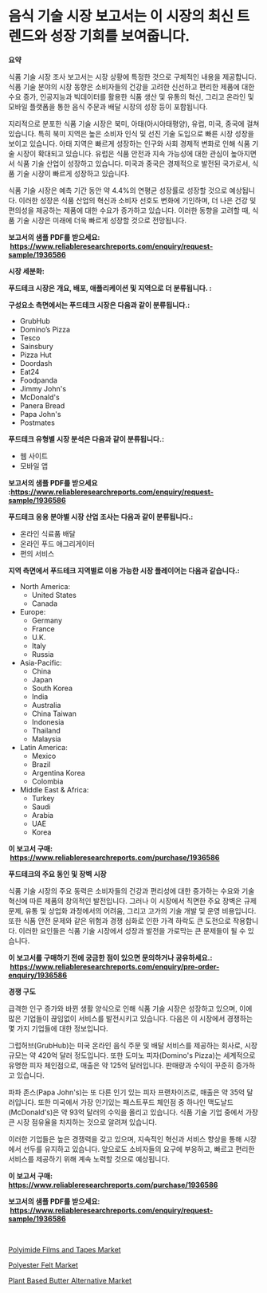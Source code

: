 <p><h1>음식 기술 시장 보고서는 이 시장의 최신 트렌드와 성장 기회를 보여줍니다.</h1></p><p><strong>요약</strong></p>
<p><p>식품 기술 시장 조사 보고서는 시장 상황에 특정한 것으로 구체적인 내용을 제공합니다. 식품 기술 분야의 시장 동향은 소비자들의 건강을 고려한 신선하고 편리한 제품에 대한 수요 증가, 인공지능과 빅데이터를 활용한 식품 생산 및 유통의 혁신, 그리고 온라인 및 모바일 플랫폼을 통한 음식 주문과 배달 시장의 성장 등이 포함됩니다.</p><p>지리적으로 분포한 식품 기술 시장은 북미, 아태(아시아태평양), 유럽, 미국, 중국에 걸쳐 있습니다. 특히 북미 지역은 높은 소비자 인식 및 선진 기술 도입으로 빠른 시장 성장을 보이고 있습니다. 아태 지역은 빠르게 성장하는 인구와 사회 경제적 변화로 인해 식품 기술 시장이 확대되고 있습니다. 유럽은 식품 안전과 지속 가능성에 대한 관심이 높아지면서 식품 기술 산업이 성장하고 있습니다. 미국과 중국은 경제적으로 발전된 국가로서, 식품 기술 시장이 빠르게 성장하고 있습니다.</p><p>식품 기술 시장은 예측 기간 동안 약 4.4%의 연평균 성장률로 성장할 것으로 예상됩니다. 이러한 성장은 식품 산업의 혁신과 소비자 선호도 변화에 기인하며, 더 나은 건강 및 편의성을 제공하는 제품에 대한 수요가 증가하고 있습니다. 이러한 동향을 고려할 때, 식품 기술 시장은 미래에 더욱 빠르게 성장할 것으로 전망됩니다.</p></p>
<p><strong>보고서의 샘플 PDF를 받으세요: &nbsp;<a href="https://www.reliableresearchreports.com/enquiry/request-sample/1936586">https://www.reliableresearchreports.com/enquiry/request-sample/1936586</a></strong></p>
<p><strong>시장 세분화:</strong></p>
<p><strong> 푸드테크 시장은 개요, 배포, 애플리케이션 및 지역으로 더 분류됩니다. :</strong></p>
<p><strong>구성요소 측면에서는 푸드테크 시장은 다음과 같이 분류됩니다.:</strong></p>
<p><ul><li>GrubHub</li><li>Domino’s Pizza</li><li>Tesco</li><li>Sainsbury</li><li>Pizza Hut</li><li>Doordash</li><li>Eat24</li><li>Foodpanda</li><li>Jimmy John's</li><li>McDonald's</li><li>Panera Bread</li><li>Papa John's</li><li>Postmates</li></ul></p>
<p><strong> 푸드테크 유형별 시장 분석은 다음과 같이 분류됩니다.:</strong></p>
<p><ul><li>웹 사이트</li><li>모바일 앱</li></ul></p>
<p><strong>보고서의 샘플 PDF를 받으세요 :<a href="https://www.reliableresearchreports.com/enquiry/request-sample/1936586">https://www.reliableresearchreports.com/enquiry/request-sample/1936586</a></strong></p>
<p><strong> 푸드테크 응용 분야별 시장 산업 조사는 다음과 같이 분류됩니다.:</strong></p>
<p><ul><li>온라인 식료품 배달</li><li>온라인 푸드 애그리게이터</li><li>편의 서비스</li></ul></p>
<p><strong>지역 측면에서 푸드테크 지역별로 이용 가능한 시장 플레이어는 다음과 같습니다.:</strong></p>
<p><ul>
    <li>
        North America:
        <ul>
            <li>United States</li>
            <li>Canada</li>
        </ul>
    </li>
    <li>
        Europe:
        <ul>
            <li>Germany</li>
            <li>France</li>
            <li>U.K.</li>
            <li>Italy</li>
            <li>Russia</li>
        </ul>
    </li>
    <li>
        Asia-Pacific:
        <ul>
            <li>China</li>
            <li>Japan</li>
            <li>South Korea</li>
            <li>India</li>
            <li>Australia</li>
            <li>China Taiwan</li>
            <li>Indonesia</li>
            <li>Thailand</li>
            <li>Malaysia</li>
        </ul>
    </li>
    <li>
        Latin America:
        <ul>
            <li>Mexico</li>
            <li>Brazil</li>
            <li>Argentina Korea</li>
            <li>Colombia</li>
        </ul>
    </li>
    <li>
        Middle East & Africa:
        <ul>
            <li>Turkey</li>
            <li>Saudi</li>
            <li>Arabia</li>
            <li>UAE</li>
            <li>Korea</li>
        </ul>
    </li>
    </ul></p>
<p><strong>이 보고서 구매: &nbsp;<a href="https://www.reliableresearchreports.com/purchase/1936586">https://www.reliableresearchreports.com/purchase/1936586</a></strong></p>
<p><strong>푸드테크의 주요 동인 및 장벽 시장</strong></p>
<p><p>식품 기술 시장의 주요 동력은 소비자들의 건강과 편리성에 대한 증가하는 수요와 기술 혁신에 따른 제품의 창의적인 발전입니다. 그러나 이 시장에서 직면한 주요 장벽은 규제 문제, 유통 및 상업화 과정에서의 어려움, 그리고 고가의 기술 개발 및 운영 비용입니다. 또한 식품 안전 문제와 같은 위험과 경쟁 심화로 인한 가격 하락도 큰 도전으로 작용합니다. 이러한 요인들은 식품 기술 시장에서 성장과 발전을 가로막는 큰 문제들이 될 수 있습니다.</p></p>
<p><strong>이 보고서를 구매하기 전에 궁금한 점이 있으면 문의하거나 공유하세요.: &nbsp;<a href="https://www.reliableresearchreports.com/enquiry/pre-order-enquiry/1936586">https://www.reliableresearchreports.com/enquiry/pre-order-enquiry/1936586</a></strong></p>
<p><strong>경쟁 구도</strong></p>
<p><p>급격한 인구 증가와 바뀐 생활 양식으로 인해 식품 기술 시장은 성장하고 있으며, 이에 많은 기업들이 끊임없이 서비스를 발전시키고 있습니다. 다음은 이 시장에서 경쟁하는 몇 가지 기업들에 대한 정보입니다.</p><p>그럽허브(GrubHub)는 미국 온라인 음식 주문 및 배달 서비스를 제공하는 회사로, 시장 규모는 약 420억 달러 정도입니다. 또한 도미노 피자(Domino's Pizza)는 세계적으로 유명한 피자 체인점으로, 매출은 약 125억 달러입니다. 판매량과 수익이 꾸준히 증가하고 있습니다.</p><p>파파 존스(Papa John's)는 또 다른 인기 있는 피자 프랜차이즈로, 매출은 약 35억 달러입니다. 또한 미국에서 가장 인기있는 패스트푸드 체인점 중 하나인 맥도날드(McDonald's)은 약 93억 달러의 수익을 올리고 있습니다. 식품 기술 기업 중에서 가장 큰 시장 점유율을 차지하는 것으로 알려져 있습니다.</p><p>이러한 기업들은 높은 경쟁력을 갖고 있으며, 지속적인 혁신과 서비스 향상을 통해 시장에서 선두를 유지하고 있습니다. 앞으로도 소비자들의 요구에 부응하고, 빠르고 편리한 서비스를 제공하기 위해 계속 노력할 것으로 예상됩니다.</p></p>
<p><strong>이 보고서 구매: &nbsp; <a href="https://www.reliableresearchreports.com/purchase/1936586">https://www.reliableresearchreports.com/purchase/1936586</a></strong></p>
<p><strong>보고서의 샘플 PDF를 받으세요: &nbsp;<a href="https://www.reliableresearchreports.com/enquiry/request-sample/1936586">https://www.reliableresearchreports.com/enquiry/request-sample/1936586</a></strong><strong></strong></p>
<p>&nbsp;</p>
<p><p><a href="https://www.linkedin.com/pulse/polyimide-films-tapes-market-size-2024-2031-global-industrial-gk20c?trackingId=WhSQ6NXOpbP4xCfBwvwqwg%3D%3D">Polyimide Films and Tapes Market</a></p><p><a href="https://www.linkedin.com/pulse/polyester-felt-market-analysis-examines-its-scope-growth-opportunities-moeec?trackingId=VfOx4d3d63BPn80JPuNI9Q%3D%3D">Polyester Felt Market</a></p><p><a href="https://www.linkedin.com/pulse/plant-based-butter-alternative-market-research-report-forecasted-4t3dc?trackingId=hDIh291DhnWiUcl5pcmpCg%3D%3D">Plant Based Butter Alternative Market</a></p></p>